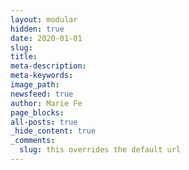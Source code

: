 ```yaml
---
layout: modular
hidden: true
date: 2020-01-01
slug:
title:
meta-description:
meta-keywords:
image_path:
newsfeed: true 
author: Marie Fe
page_blocks:
all-posts: true
_hide_content: true
_comments:
  slug: this overrides the default url  
---
```

